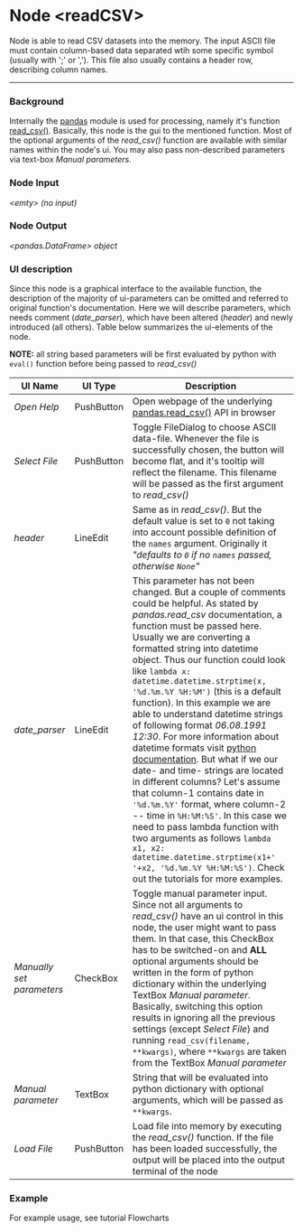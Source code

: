# Node \<readCSV\>
Node is able to read CSV datasets into the memory. The input ASCII file must contain column-based data separated wtih some specific symbol (usually with ';' or ','). This file also usually contains a header row, describing column names.

---
### Background
Internally the [pandas][url:pandas] module is used for processing, namely it's function [read_csv()][url:read_csv]. Basically, this node is the gui to the mentioned function. Most of the optional arguments of the *read_csv()* function are available with similar names within the node's ui. You may also pass non-described parameters via text-box *Manual parameters*.


### Node Input
*\<emty\>  (no input)*

### Node Output
*\<pandas.DataFrame\> object*

### UI description
Since this node is a graphical interface to the available function, the description of the majority of ui-parameters can be omitted and referred to original function's documentation. Here we will describe parameters, which needs comment (*date_parser*), which have been altered (*header*) and newly introduced (all others). Table below summarizes the ui-elements of the node.

**NOTE:** all string based parameters will be first evaluated by python with `eval()` function before being passed to *read_csv()*

| **UI Name**             | **UI Type**         | **Description**                                                                                                                                                                                                                                                                                                                                                                                                                                                                                                                                       |
|-------------------------|---------------------|-------------------------------------------------------------------------------------------------------------------------------------------------------------------------------------------------------------------------------------------------------------------------------------------------------------------------------------------------------------------------------------------------------------------------------------------------------------------------------------------------------------------------------------------------------|
| *Open Help*               | PushButton          |  Open webpage of the underlying [pandas.read_csv()][url:read_csv] API in browser                                                                                                                                                                                                                                                                                                                                                                                                                                                                      |
| *Select File*             | PushButton          |  Toggle FileDialog to choose ASCII data-file. Whenever the file is successfully chosen, the button will become flat, and it's tooltip will reflect the filename. This filename will be passed as the first argument to *read_csv()*                                                                                                                                                                                                                                                                                                                   |
| *header*                  | LineEdit            |  Same as in *read_csv()*. But the default value is set to `0` not taking into account possible definition of the `names` argument. Originally it *"defaults to `0` if no `names` passed, otherwise `None`"*                                                                                                                                                                                                                                                                                                                                           |
| *date_parser*             | LineEdit            |  This parameter has not been changed. But a couple of comments could be helpful. As stated by *pandas.read_csv* documentation, a function must be passed here. Usually we are converting a formatted string into datetime object. Thus our function could look like `lambda x: datetime.datetime.strptime(x, '%d.%m.%Y %H:%M')` (this is a default function). In this example we are able to understand datetime strings of following format *06.08.1991 12:30*. For more information about datetime formats visit [python documentation][url:strptime]. But what if we our date- and time- strings are located in different columns? Let's assume that column-1 contains date in  `'%d.%m.%Y'` format, where column-2 -- time in `%H:%M:%S'`. In this case we need to pass lambda function with two arguments as follows `lambda x1, x2: datetime.datetime.strptime(x1+' '+x2, '%d.%m.%Y %H:%M:%S')`. Check out the tutorials for more examples.                                                                                                            |
| *Manually set parameters* | CheckBox            |  Toggle manual parameter input. Since not all arguments to *read_csv()* have an ui control in this node, the user might want to pass them. In that case, this CheckBox has to be switched-on and **ALL** optional arguments should be written in the form of python dictionary within the underlying TextBox *Manual parameter*. Basically, switching this option results in ignoring all the previous settings (except *Select File*) and running `read_csv(filename, **kwargs)`, where `**kwargs` are taken from the TextBox *Manual parameter*     |
| *Manual parameter*        | TextBox             |  String that will be evaluated into python dictionary with optional arguments, which will be passed as `**kwargs`.                                                                                                                                                                                                                                                                                                                                                                                                                                    |
| *Load File*               | PushButton          |  Load file into memory by executing the *read_csv()* function. If the file has been loaded successfully, the output will be placed into the output terminal of the node                                                                                                                                                                                                                                                                                                                                                                               |

### Example

For example usage, see tutorial Flowcharts

[url:pandas]: <http://pandas.pydata.org/>
[url:read_csv]: <http://pandas.pydata.org/pandas-docs/stable/generated/pandas.read_csv.html#pandas-read-csv>
[url:strptime]: <https://docs.python.org/2/library/datetime.html#strftime-strptime-behavior>
